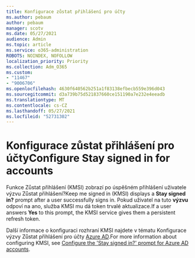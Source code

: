 ```yaml
---
title: Konfigurace zůstat přihlášení pro účty
ms.author: pebaum
author: pebaum
manager: scotv
ms.date: 05/27/2021
audience: Admin
ms.topic: article
ms.service: o365-administration
ROBOTS: NOINDEX, NOFOLLOW
localization_priority: Priority
ms.collection: Adm_O365
ms.custom:
- "11467"
- "9006706"
ms.openlocfilehash: 4630f640562b251a1f83138efbecb559e396d043
ms.sourcegitcommit: d3a739b75d521837660ce151190a7e232e4eeadb
ms.translationtype: MT
ms.contentlocale: cs-CZ
ms.lasthandoff: 05/27/2021
ms.locfileid: "52731302"
---
```

# <a name="configure-stay-signed-in-for-accounts"></a><span data-ttu-id="db688-102">Konfigurace zůstat přihlášení pro účty</span><span class="sxs-lookup"><span data-stu-id="db688-102">Configure Stay signed in for accounts</span></span>

<span data-ttu-id="db688-103">Funkce Zůstat přihlášení (KMSI)  zobrazí po úspěšném přihlášení uživatele výzvu Zůstat přihlášení?</span><span class="sxs-lookup"><span data-stu-id="db688-103">Keep me signed in (KMSI) displays a **Stay signed in?** prompt after a user successfully signs in.</span></span> <span data-ttu-id="db688-104">Pokud uživatel na tuto **výzvu** odpoví na ano, služba KMSI mu dá token trvalé aktualizace.</span><span class="sxs-lookup"><span data-stu-id="db688-104">If a user answers **Yes** to this prompt, the KMSI service gives them a persistent refresh token.</span></span> 

<span data-ttu-id="db688-105">Další informace o konfiguraci rozhraní KMSI najdete v tématu Konfigurace výzvy Zůstat přihlášení pro účty [Azure AD](/azure/active-directory/fundamentals/keep-me-signed-in).</span><span class="sxs-lookup"><span data-stu-id="db688-105">For more information about configuring KMSI, see [Configure the 'Stay signed in?' prompt for Azure AD accounts](/azure/active-directory/fundamentals/keep-me-signed-in).</span></span>